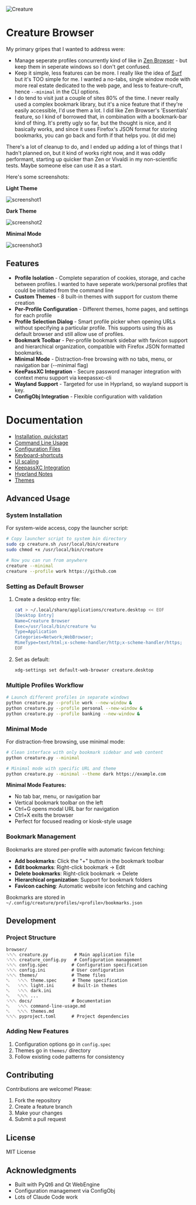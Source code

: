 ![Creature](./splash2.png)
# Creature Browser

My primary gripes that I wanted to address were:
- Manage seperate profiles concurrently kind of like in [Zen Browser](https://zen-browser.app/) - but keep them in seperate windows so I don't get confused.
- Keep it simple, less features can be more. I really like the idea of [Surf](https://surf.suckless.org/) but it's TOO simple for me. I wanted a no-tabs, single window mode with more real estate dedicated to the web page, and less to feature-cruft, hence `--minimal` in the CLI options.
- I do tend to visit just a couple of sites 80% of the time. I never really used a complex bookmark library, but it's a nice feature that if they're easily accessible, I'd use them a lot. I did like Zen Browser's 'Essentials' feature, so I kind of borrowed that, in combination with a bookmark-bar kind of thing. It's pretty ugly so far, but the thought is nice, and it basically works, and since it uses Firefox's JSON format for storing bookmarks, you can go back and forth if that helps you. (it did me)

There's a lot of cleanup to do, and I ended up adding a lot of things that I hadn't planned on, but it kind of works right now, and it was oddly performant, starting up quicker than Zen or Vivaldi in my non-scientific tests. Maybe someone else can use it as a start. 

Here's some screenshots:

**Light Theme**

![screenshot1](./img/screenshot1.png)

**Dark Theme**

![screenshot2](./img/screenshot2.png)

**Minimal Mode**

![screenshot3](./img/screenshot3.png)



## Features

- **Profile Isolation** - Complete separation of cookies, storage, and cache between profiles. I wanted to have seperate work/personal profiles that could be initiated from the command line
- **Custom Themes** - 8 built-in themes with support for custom theme creation
- **Per-Profile Configuration** - Different themes, home pages, and settings for each profile
- **Profile Selection Dialog** - Smart profile picker when opening URLs without specifying a particular profile. This supports using this as default browser and still allow use of profiles. 
- **Bookmark Toolbar** - Per-profile bookmark sidebar with favicon support and hierarchical organization, compatible with Firefox JSON formatted bookmarks. 
- **Minimal Mode** - Distraction-free browsing with no tabs, menu, or navigation bar (--minimal flag)
- **KeePassXC Integration** - Secure password manager integration with context menu support via keepassxc-cli
- **Wayland Support** - Targeted for use in Hyprland, so wayland support is key. 
- **ConfigObj Integration** - Flexible configuration with validation


# Documentation
- [Installation, quickstart](docs/quickstart.md)
- [Command Line Usage](docs/command-line-usage.md)
- [Configuration Files](docs/configuration.md)
- [Keyboard-shortcuts](docs/keyboard-shortcuts.md)
- [UI scaling](docs/ui-scaling.md)
- [KeepassXC Integration](docs/keepassxc-integration.md)
- [Hyprland Notes](docs/hyprland-configuration.md)
- [Themes](docs/themes.md)

## Advanced Usage

### System Installation

For system-wide access, copy the launcher script:

```bash
# Copy launcher script to system bin directory
sudo cp creature.sh /usr/local/bin/creature
sudo chmod +x /usr/local/bin/creature

# Now you can run from anywhere
creature --minimal
creature --profile work https://github.com
```

### Setting as Default Browser

1. Create a desktop entry file:
   ```bash
   cat > ~/.local/share/applications/creature.desktop << EOF
   [Desktop Entry]
   Name=Creature Browser
   Exec=/usr/local/bin/creature %u
   Type=Application
   Categories=Network;WebBrowser;
   MimeType=text/html;x-scheme-handler/http;x-scheme-handler/https;
   EOF
   ```

2. Set as default:
   ```bash
   xdg-settings set default-web-browser creature.desktop
   ```

### Multiple Profiles Workflow

```bash
# Launch different profiles in separate windows
python creature.py --profile work --new-window &
python creature.py --profile personal --new-window &
python creature.py --profile banking --new-window &
```

### Minimal Mode

For distraction-free browsing, use minimal mode:

```bash
# Clean interface with only bookmark sidebar and web content
python creature.py --minimal

# Minimal mode with specific URL and theme
python creature.py --minimal --theme dark https://example.com
```

**Minimal Mode Features:**
- No tab bar, menu, or navigation bar
- Vertical bookmark toolbar on the left
- Ctrl+G opens modal URL bar for navigation
- Ctrl+X exits the browser
- Perfect for focused reading or kiosk-style usage

### Bookmark Management

Bookmarks are stored per-profile with automatic favicon fetching:

- **Add bookmarks**: Click the "+" button in the bookmark toolbar
- **Edit bookmarks**: Right-click bookmark → Edit
- **Delete bookmarks**: Right-click bookmark → Delete
- **Hierarchical organization**: Support for bookmark folders
- **Favicon caching**: Automatic website icon fetching and caching

Bookmarks are stored in `~/.config/creature/profiles/<profile>/bookmarks.json`

## Development

### Project Structure

```
browser/
␜␀␀ creature.py          # Main application file
␜␀␀ creature_config.py   # Configuration management
␜␀␀ config.spec         # Configuration specification
␜␀␀ config.ini          # User configuration
␜␀␀ themes/             # Theme files
␂   ␜␀␀ theme.spec      # Theme specification
␂   ␜␀␀ light.ini       # Built-in themes
␂   ␜␀␀ dark.ini
␂   ␔␀␀ ...
␜␀␀ docs/               # Documentation
␂   ␜␀␀ command-line-usage.md
␂   ␔␀␀ themes.md
␔␀␀ pyproject.toml      # Project dependencies
```

### Adding New Features

1. Configuration options go in `config.spec`
2. Themes go in `themes/` directory
3. Follow existing code patterns for consistency

## Contributing

Contributions are welcome! Please:
1. Fork the repository
2. Create a feature branch
3. Make your changes
4. Submit a pull request

## License

MIT License 

## Acknowledgments

- Built with PyQt6 and Qt WebEngine
- Configuration management via ConfigObj
- Lots of Claude Code work

